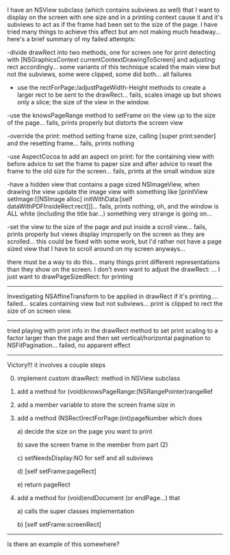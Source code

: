 I have an NSView subclass (which contains subviews as well) that I want to display on the screen with one size and in a printing context cause it and it's subviews to act as if the frame had been set to the size of the page.  I have tried many things to achieve this affect but am not making much headway... here's a brief summary of my failed attempts:

-divide drawRect into two methods, one for screen one for print detecting with [NSGraphicsContext currentContextDrawingToScreen] and adjusting rect accordingly... some variants of this technique scaled the main view but not the subviews, some were clipped, some did both... all failures

- use the rectForPage:/adjustPageWidth-Height methods to create a larger rect to be sent to the drawRect... fails, scales image up but shows only a slice; the size of the view in the window.

-use the knowsPageRange method to setFrame on the view up to the size of the page... fails, prints properly but distorts the screen view

-override the print: method setting frame size, calling [super print:sender] and the resetting frame... fails, prints nothing

-use AspectCocoa to add an aspect on print: for the containing view with before advice to set the frame to paper size and after advice to reset the frame to the old size for the screen... fails, prints at the small window size

-have a hidden view that contains a page sized NSImageView, when drawing the view update the image view with something like [printView setImage:[[NSImage alloc] initWithData:[self dataWithPDFInsideRect:rect]]]... fails, prints nothing, oh, and the window is ALL white (including the title bar...) something very strange is going on...

-set the view to the size of the page and put inside a scroll view... fails, prints properly but views display improperly on the screen as they are scrolled... this could be fixed with some work, but I'd rather not have a page sized view that I have to scroll around on my screen anyways... 


there must be a way to do this... many things print different representations than they show on the screen.  I don't even want to adjust the drawRect: ... I just want to drawPageSizedRect: for printing

----

Investigating NSAffineTransform to be applied in drawRect if it's printing.... failed... scales containing view but not subviews... print is clipped to rect the size of on screen view.

----

tried playing with print info in the drawRect method to set print scaling to a factor larger than the page and then set vertical/horizontal pagination to NSFitPagination... failed, no apparent effect

----

Victory!!!  it involves a couple steps

0) implement custom drawRect: method in NSView subclass

1) add a method for (void)knowsPageRange:(NSRangePointer)rangeRef

2) add a member variable to store the screen frame size in

3) add a method (NSRect)rectForPage:(int)pageNumber which does

	a) decide the size on the page you want to print

	b) save the screen frame in the member from part (2)

	c) setNeedsDisplay:NO for self and all subviews

	d) [self setFrame:pageRect]

	e) return pageRect

4) add a method for (void)endDocument (or endPage...) that

	a) calls the super classes implementation

	b) [self setFrame:screenRect]

----
Is there an example of this somewhere?
